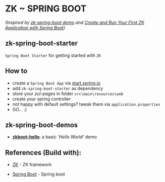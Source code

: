 # ZK ~ SPRING BOOT
*(Inspired by [zk-spring-boot demo](https://github.com/zkoss-demo/zk-spring-boot) and [Create and Run Your First ZK Application with Spring Boot](https://www.zkoss.org/wiki/ZK%20Installation%20Guide/Quick%20Start/Create%20and%20Run%20Your%20First%20ZK%20Application%20with%20Spring%20Boot))*

## zk-spring-boot-starter
`Spring Boot Starter` for getting started with `ZK` 

## How to
* create a `Spring Boot App` via [start.spring.io](https://start.spring.io)
* add `zk-spring-boot-starter` as dependency
* store your _zul-pages_ in folder `src\main\resources\web`
* create your spring controller
* not happy with default settings? tweak them via `application.properties`
* GO... :)

## zk-spring-boot-demos
- **[zkboot-hello](https://github.com/dirkdeyne/zk-spring-boot-starter/tree/master/zk-spring-boot-demos/zkboot-hello)**: a basic _'Hello World'_ demo

## References (Build with):
- [ZK](https://www.zkoss.org) - ZK framework

- [Spring Boot](https://start.spring.io) - Spring boot
